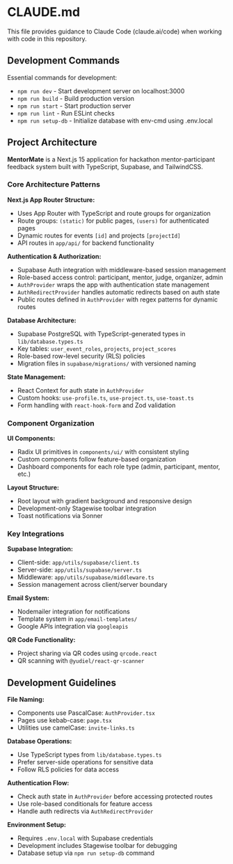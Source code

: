 # CLAUDE.md

This file provides guidance to Claude Code (claude.ai/code) when working with code in this repository.

## Development Commands

Essential commands for development:
- `npm run dev` - Start development server on localhost:3000
- `npm run build` - Build production version
- `npm run start` - Start production server
- `npm run lint` - Run ESLint checks
- `npm run setup-db` - Initialize database with env-cmd using .env.local

## Project Architecture

**MentorMate** is a Next.js 15 application for hackathon mentor-participant feedback system built with TypeScript, Supabase, and TailwindCSS.

### Core Architecture Patterns

**Next.js App Router Structure:**
- Uses App Router with TypeScript and route groups for organization
- Route groups: `(static)` for public pages, `(users)` for authenticated pages
- Dynamic routes for events `[id]` and projects `[projectId]`
- API routes in `app/api/` for backend functionality

**Authentication & Authorization:**
- Supabase Auth integration with middleware-based session management
- Role-based access control: participant, mentor, judge, organizer, admin
- `AuthProvider` wraps the app with authentication state management
- `AuthRedirectProvider` handles automatic redirects based on auth state
- Public routes defined in `AuthProvider` with regex patterns for dynamic routes

**Database Architecture:**
- Supabase PostgreSQL with TypeScript-generated types in `lib/database.types.ts`
- Key tables: `user_event_roles`, `projects`, `project_scores`
- Role-based row-level security (RLS) policies
- Migration files in `supabase/migrations/` with versioned naming

**State Management:**
- React Context for auth state in `AuthProvider`
- Custom hooks: `use-profile.ts`, `use-project.ts`, `use-toast.ts`
- Form handling with `react-hook-form` and Zod validation

### Component Organization

**UI Components:**
- Radix UI primitives in `components/ui/` with consistent styling
- Custom components follow feature-based organization
- Dashboard components for each role type (admin, participant, mentor, etc.)

**Layout Structure:**
- Root layout with gradient background and responsive design
- Development-only Stagewise toolbar integration
- Toast notifications via Sonner

### Key Integrations

**Supabase Integration:**
- Client-side: `app/utils/supabase/client.ts`
- Server-side: `app/utils/supabase/server.ts`  
- Middleware: `app/utils/supabase/middleware.ts`
- Session management across client/server boundary

**Email System:**
- Nodemailer integration for notifications
- Template system in `app/email-templates/`
- Google APIs integration via `googleapis`

**QR Code Functionality:**
- Project sharing via QR codes using `qrcode.react`
- QR scanning with `@yudiel/react-qr-scanner`

## Development Guidelines

**File Naming:**
- Components use PascalCase: `AuthProvider.tsx`
- Pages use kebab-case: `page.tsx`
- Utilities use camelCase: `invite-links.ts`

**Database Operations:**
- Use TypeScript types from `lib/database.types.ts`
- Prefer server-side operations for sensitive data
- Follow RLS policies for data access

**Authentication Flow:**
- Check auth state in `AuthProvider` before accessing protected routes
- Use role-based conditionals for feature access
- Handle auth redirects via `AuthRedirectProvider`

**Environment Setup:**
- Requires `.env.local` with Supabase credentials
- Development includes Stagewise toolbar for debugging
- Database setup via `npm run setup-db` command